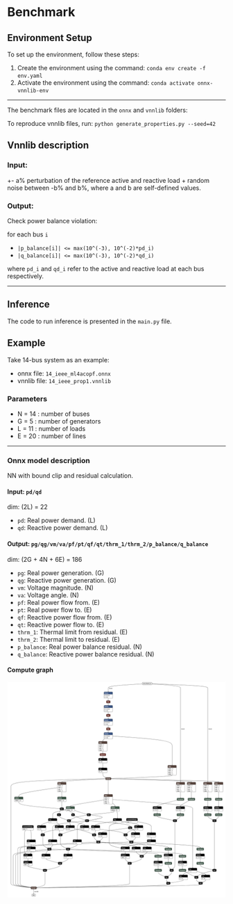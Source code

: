# Benchmark

## Environment Setup
To set up the environment, follow these steps:
1. Create the environment using the command: `conda env create -f env.yaml`
2. Activate the environment using the command: `conda activate onnx-vnnlib-env`

---
The benchmark files are located in the `onnx` and `vnnlib` folders:

To reproduce vnnlib files, run: `python generate_properties.py --seed=42`

## Vnnlib description
### Input:
+- a% perturbation of the reference active and reactive load + random noise between -b% and b%, where a and b are self-defined values.
### Output:
Check power balance violation:

for each bus `i`
- `|p_balance[i]| <= max(10^(-3), 10^(-2)*pd_i)`
- `|q_balance[i]| <= max(10^(-3), 10^(-2)*qd_i)`

where `pd_i` and `qd_i` refer to the active and reactive load at each bus respectively.

---
## Inference
The code to run inference is presented in the `main.py` file.

## Example
Take 14-bus system as an example:
- onnx file: `14_ieee_ml4acopf.onnx`
- vnnlib file: `14_ieee_prop1.vnnlib`

### Parameters
- N = 14 : number of buses
- G =  5 : number of generators
- L = 11 : number of loads
- E = 20 : number of lines
---
### Onnx model description
NN with bound clip and residual calculation.
#### Input: `pd/qd`
dim: (2L) = 22
- `pd`: Real power demand. (L)
- `qd`: Reactive power demand. (L)
#### Output: `pg/qg/vm/va/pf/pt/qf/qt/thrm_1/thrm_2/p_balance/q_balance`
dim: (2G + 4N + 6E) = 186
- `pg`: Real power generation. (G)
- `qg`: Reactive power generation. (G)
- `vm`: Voltage magnitude. (N)
- `va`: Voltage angle. (N)
- `pf`: Real power flow from. (E)
- `pt`: Real power flow to. (E)
- `qf`: Reactive power flow from. (E)
- `qt`: Reactive power flow to. (E)
- `thrm_1`: Thermal limit from residual. (E)
- `thrm_2`: Thermal limit to residual. (E)
- `p_balance`: Real power balance residual. (N)
- `q_balance`: Reactive power balance residual. (N)

#### Compute graph
![](etc/compute_graph.png)